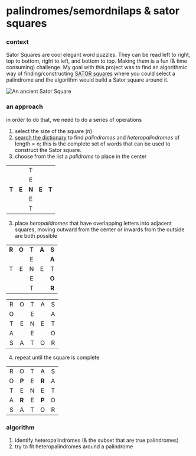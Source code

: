# palindromes/semordnilaps & sator squares

### context
Sator Squares are cool elegant word puzzles. They can be read left to right, top to bottom, right to left, and bottom to top.
Making them is a fun (& time consuming) challenge. My goal with this project was to find an algorithmic way of finding/constructing [SATOR squares](https://en.wikipedia.org/wiki/Sator_Square) where you could select a palindrome and the algorithm would build a Sator square around it.

![An ancient Sator Square](https://upload.wikimedia.org/wikipedia/commons/thumb/7/71/Sator_Square_at_Opp%C3%A8de.jpg/440px-Sator_Square_at_Opp%C3%A8de.jpg)

### an approach
in order to do that, we need to do a series of operations
1. select the size of the square (n)
1. [search the dictionary](https://www.dcode.fr/semordnilap-generator) to find *palindromes* and *heteropalindromes* of length = n; this is the complete set of words that can be used to construct the Sator square.
2. choose from the list a *palidrome* to place in the center

|   |   |   |   |   |
|:-:|:-:|:-:|:-:|:-:|
|   |   | T |   |   |
|   |   | E |   |   |
| **T** | **E** | **N** | **E** | **T** |
|   |   | E |   |   |
|   |   | T |   |   |

3. place *heropalidromes* that have overlapping letters into adjacent squares, moving outward from the center or inwards from the outside are both possible

|   |   |   |   |   |
|:-:|:-:|:-:|:-:|:-:|
| **R** | **O** | T | **A** | **S** |
|   |   | E |   | **A** |
| T | E | N | E | T |
|   |   | E |   | **O** |
|   |   | T |   | **R** |

|   |   |   |   |   |
|:-:|:-:|:-:|:-:|:-:|
| R | O | T | A | S |
| O |   | E |   | A |
| T | E | N | E | T |
| A |   | E |   | O |
| S | A | T | O | R |

4. repeat until the square is complete

|   |   |   |   |   |
|:-:|:-:|:-:|:-:|:-:|
| R | O | T | A | S |
| O | **P** | E | **R** | A |
| T | E | N | E | T |
| A | **R** | E | **P** | O |
| S | A | T | O | R |

### algorithm
1. identify heteropalindromes (& the subset that are true palindromes)
2. try to fit heteropalindromes around a palindrome
